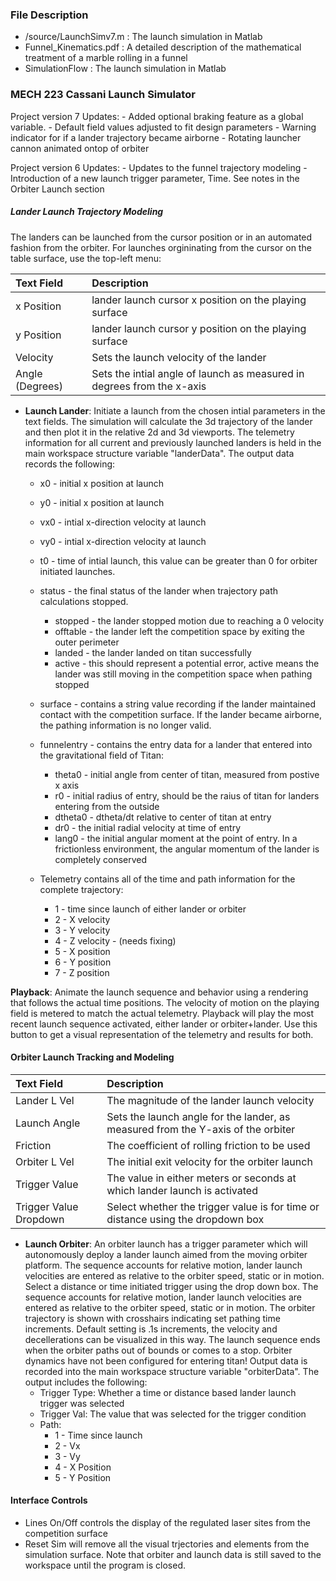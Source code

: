 ### File Description

- /source/LaunchSimv7.m : The launch simulation in Matlab
- Funnel_Kinematics.pdf : A detailed description of the mathematical treatment of a marble rolling in a funnel
- SimulationFlow : The launch simulation in Matlab

### MECH 223 Cassani Launch Simulator

Project version 7 Updates:
    - Added optional braking feature as a global variable.
    - Default field values adjusted to fit design parameters
    - Warning indicator for if a lander trajectory became airborne
    - Rotating launcher cannon animated ontop of orbiter
    
Project version 6 Updates:
    - Updates to the funnel trajectory modeling
    - Introduction of a new launch trigger parameter, Time.  See notes in the Orbiter Launch section   

##### Lander Launch Trajectory Modeling


The landers can be launched from the cursor position or in an automated fashion from the orbiter.  For launches orgininating from the cursor on the table surface, use the top-left menu:

    
| Text Field | Description  |
| :--- | :--- |
| x Position | lander launch cursor x position on the playing surface |
| y Position | lander launch cursor y position on the playing surface |
| Velocity | Sets the launch velocity of the lander |
| Angle (Degrees) | Sets the intial angle of launch as measured in degrees from the x-axis |


- **Launch Lander**:
    Initiate a launch from the chosen intial parameters in the text fields.  The simulation will calculate the 3d trajectory of the lander and then plot it in the relative 2d and 3d viewports.  The telemetry information for all current and previously launched landers is held in the main workspace structure variable "landerData".  The output data records the following:    
    
    - x0 - initial x position at launch
    - y0 - initial x position at launch
    - vx0 - intial x-direction velocity at launch
    - vy0 - intial x-direction velocity at launch
    - t0 - time of intial launch, this value can be greater than 0 for orbiter initiated launches.
    - status - the final status of the lander when trajectory path calculations stopped.
        - stopped - the lander stopped motion due to reaching a 0 velocity
        - offtable - the lander left the competition space by exiting the outer perimeter
        - landed - the lander landed on titan successfully
        - active - this should represent a potential error, active means the lander was still moving in the competition space when pathing stopped
     
     - surface - contains a string value recording if the lander maintained contact with the competition surface.  If the lander became airborne, the pathing information is no longer valid.
        
    - funnelentry - contains the entry data for a lander that entered into the gravitational field of Titan:
        - theta0 - initial angle from center of titan, measured from postive x axis
        - r0 - initial radius of entry, should be the raius of titan for landers entering from the outside
        - dtheta0 - dtheta/dt relative to center of titan at entry
        - dr0 - the initial radial velocity at time of entry
        - lang0 - the initial angular moment at the point of entry.  In a frictionless environment, the angular momentum of the lander is completely conserved 
 
    - Telemetry contains all of the time and path information for the complete trajectory:
        - 1 - time since launch of either lander or orbiter
        - 2 - X velocity
        - 3 - Y velocity
        - 4 - Z velocity - (needs fixing)
        - 5 - X position
        - 6 - Y position
        - 7 - Z position

**Playback**:
    Animate the launch sequence and behavior using a rendering that follows the actual time positions.  The velocity of motion on the playing field is metered to match the actual telemetry.  Playback will play the most recent launch sequence activated, either lander or orbiter+lander.  Use this button to get a visual representation of the telemetry and results for both.
    

#### Orbiter Launch Tracking and Modeling


| Text Field | Description  |
| :--- | :--- |
| Lander L Vel | The magnitude of the lander launch velocity |
| Launch Angle | Sets the launch angle for the lander, as measured from the Y-axis of the orbiter |
| Friction | The coefficient of rolling friction to be used|
| Orbiter L Vel | The initial exit velocity for the orbiter launch |
| Trigger Value| The value in either meters or seconds at which lander launch is activated |
| Trigger Value Dropdown| Select whether the trigger value is for time or distance using the dropdown box |

- **Launch Orbiter**:
    An orbiter launch has a trigger parameter which will autonomously deploy a lander launch aimed from the moving orbiter platform.  The sequence accounts for relative motion, lander launch velocities are entered as relative to the orbiter speed, static or in motion.  Select a distance or time initiated trigger using the drop down box.  The sequence accounts for relative motion, lander launch velocities are entered as relative to the orbiter speed, static or in motion.  The orbiter trajectory is shown with crosshairs indicating set pathing time increments.  Default setting is .1s increments, the velocity and decellerations can be visualized in this way.  The launch sequence ends when the orbiter paths out of bounds or comes to a stop.  Orbiter dynamics have not been configured for entering titan!  Output data is recorded into the main workspace structure variable "orbiterData".  The output includes the following:
    - Trigger Type: Whether a time or distance based lander launch trigger was selected
    - Trigger Val:  The value that was selected for the trigger condition
    - Path:
        - 1 - Time since launch
        - 2 - Vx
        - 3 - Vy
        - 4 - X Position
        - 5 - Y Position
        

#### Interface Controls

- Lines On/Off controls the display of the regulated laser sites from the competition surface
- Reset Sim will remove all the visual trjectories and elements from the simulation surface.  Note that orbiter and launch data is still saved to the workspace until the program is closed.
    
        
    
